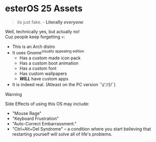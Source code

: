 
# esterOS 25 Assets
> its just fake. - **Literally** ***everyone***

Well, technically yes, but actually no!\
Cuz people keep forgetting :skull::

 - This is an Arch distro
 - It uses Gnome<sup>visually appealing edition</sup>
	 - Has a custom made icon pack
	 - Has a custom boot animation
	 - Has a custom font
	 - Has custom wallpapers
	 - ***WILL*** have custom apps
 - It is indeed real. (Atleast on the PC version  ¯\\_(ツ)_/¯)

> [!WARNING]
> Side Effects of using this OS may include:
> - "Mouse Rage"
> - "Keyboard Frustration"
> - "Auto-Correct Embarrassment."
> - "Ctrl+Alt+Del Syndrome" – a condition where you start believing that restarting yourself will solve all of life's problems.

